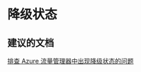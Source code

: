 <properties
    pageTitle="降级状态"
    description="降级状态"
    service="microsoft.network"
    resource="trafficmanagerprofiles"
    authors="aashu"
    displayOrder=""
    selfHelpType="generic"
    supportTopicIds="32336437"
    resourceTags=""
    productPesIds="15400"
    cloudEnvironments="public"
/>


# 降级状态

## **建议的文档**
[排查 Azure 流量管理器中出现降级状态的问题](https://azure.microsoft.com/en-gb/documentation/articles/traffic-manager-troubleshooting-degraded/)



<!--HONumber=Jul16_HO4-->


